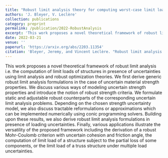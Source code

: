 ```yaml
---
title: "Robust limit analysis theory for computing worst-case limit loads under uncertainties"
authors: 'J. Bleyer, V. Leclère'
collection: publications
category: preprint
permalink: /publication/2022-RobustAnalysis
excerpt: 'This work proposes a novel theoretical framework of robust limit analysis i.e. the computation of limit loads of structures in presence of uncertainties using limit analysis and robust optimization theories.'
date: 2022-03-21
venue: ''
paperurl: 'https://arxiv.org/abs/2203.11354'
citation: 'Bleyer, Jeremy, and Vincent Leclère. "Robust limit analysis theory for computing worst-case limit loads under uncertainties." arXiv preprint arXiv:2203.11354 (2022).'
---
```

This work proposes a novel theoretical framework of robust limit analysis i.e. the computation of limit loads of structures in presence of uncertainties using limit analysis and robust optimization theories. We first derive generic robust limit analysis formulations in the case of uncertain material strength properties. We discuss various ways of modeling uncertain strength properties and introduce the notion of robust strength criteria. We formulate static and adjustable robust counterparts of the corresponding uncertain limit analysis problems. Depending on the chosen strength uncertainty model, we also discuss tractable reformulations or approximations which can be implemented numerically using conic programming solvers. Building upon these results, we also derive robust limit analysis formulations in presence of loading uncertainties. Finally, various applications illustrate the versatility of the proposed framework including the derivation of a robust Mohr-Coulomb criterion with uncertain cohesion and friction angle, the computation of limit load of a structure subject to the partial loss of some components, or the limit load of a truss structure under multiple load uncertainties.
